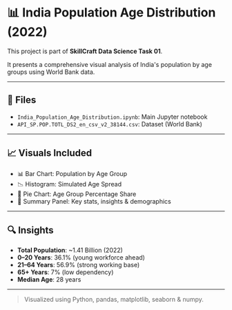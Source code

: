 # 📊 India Population Age Distribution (2022)

This project is part of **SkillCraft Data Science Task 01**.

It presents a comprehensive visual analysis of India's population by age groups using World Bank data.

---

## 📁 Files

- `India_Population_Age_Distribution.ipynb`: Main Jupyter notebook
- `API_SP.POP.TOTL_DS2_en_csv_v2_38144.csv`: Dataset (World Bank)

---

## 📈 Visuals Included

- 📊 Bar Chart: Population by Age Group
- 📉 Histogram: Simulated Age Spread
- 🥧 Pie Chart: Age Group Percentage Share
- 🧾 Summary Panel: Key stats, insights & demographics

---

## 🔍 Insights

- **Total Population**: ~1.41 Billion (2022)
- **0–20 Years**: 36.1% (young workforce ahead)
- **21–64 Years**: 56.9% (strong working base)
- **65+ Years**: 7% (low dependency)
- **Median Age**: 28 years

---

> Visualized using Python, pandas, matplotlib, seaborn & numpy.

